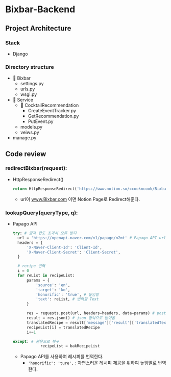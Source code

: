 # Bixbar-Backend

## Project Architecture
### Stack
- Django

### Directory structure
- 📁 Bixbar
  - settings.py
  - urls.py
  - wsgi.py
- 📁 Service
  - 📁 CocktailRecommendation
    - CreateEventTracker.py
    - GetRecommendation.py
    - PutEvent.py
  - models.py
  - veiws.py
- manage.py

## Code review
### redirectBixbar(request):
- HttpResponseRedirect()
  ```python
  return HttpResponseRedirect('https://www.notion.so/ccookncook/Bixbar-b5401104a0d64fdc838d27505fbf27b2')
  ```
  - url이 www.Bixbar.com 이면 Notion Page로 Redirect해준다.

### lookupQuery(queryType, q):

- Papago API
  ```python
  try: # 글자 한도 초과시 오류 방지
    url = 'https://openapi.naver.com/v1/papago/n2mt' # Papago API url
    headers = { 
        'X-Naver-Client-Id': 'Client-Id',
        'X-Naver-Client-Secret': 'Client-Secret', 
    }

    # recipe 번역
    i = 0
    for reList in recipeList:
        params = { 
            'source': 'en', 
            'target': 'ko', 
            'honorific': 'true', # 높임말
            'text': reList, # 번역할 Text
        }

        res = requests.post(url, headers=headers, data=params) # post 형식으로 request
        result = res.json() # json 형식으로 받아옴
        translatedRecipe = result['message']['result']['translatedText'] # 번역된 Text만 추출
        recipeList[i] = translatedRecipe
        i+=1

  except: # 원문으로 복구
              recipeList = bakRecipeList
  ```
  - Papago API를 사용하여 레시피를 번역한다.
    -  `'honorific': 'ture',` : 자연스러운 레시피 제공을 위하여 높임말로 번역한다.
